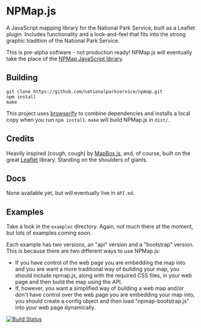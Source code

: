 # NPMap.js

A JavaScript mapping library for the National Park Service, built as a Leaflet plugin. Includes functionality and a look-and-feel that fits into the strong graphic tradition of the National Park Service.

This is pre-alpha software - not production ready! NPMap.js will eventually take the place of the [NPMap JavaScript library](https://github.com/nationalparkservice/npmap).

## Building

    git clone https://github.com/nationalparkservice/npmap.git
    npm install
    make

This project uses [browserify](https://github.com/substack/node-browserify) to combine dependencies and installs a local copy when you run `npm install`. `make` will build NPMap.js in `dist/`.

## Credits

Heavily inspired (cough, cough) by [MapBox.js](https://github.com/mapbox/mapbox.js), and, of course, built on the great [Leaflet](https://github.com/Leaflet/Leaflet) library. Standing on the shoulders of giants.

## Docs

None available yet, but will eventually live in `API.md`.

## Examples

Take a look in the `examples` directory. Again, not much there at the moment, but lots of examples coming soon.

Each example has two versions, an "api" version and a "bootstrap" version. This is because there are two different ways to use NPMap.js:

- If you have control of the web page you are embedding the map into and you are want a more traditional way of building your map, you should include npmap.js, along with the required CSS files, in your web page and then build the map using the API.
- If, however, you want a simplified way of building a web map and/or don't have control over the web page you are embedding your map into, you should create a config object and then load "npmap-bootstrap.js" into your web page dynamically.

[![Build Status](https://travis-ci.org/nationalparkservice/npmap.js.png)](https://travis-ci.org/nationalparkservice/npmap.js)